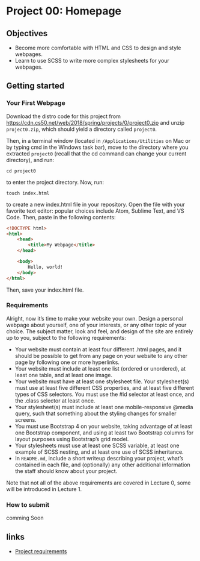 # Project 00: Homepage

## Objectives
- Become more comfortable with HTML and CSS to design and style webpages. 
- Learn to use SCSS to write more complex stylesheets for your webpages.

## Getting started
### Your First Webpage
Download the distro code for this project from <https://cdn.cs50.net/web/2018/spring/projects/0/project0.zip> and unzip `project0.zip`, which should yield a directory called `project0`.

Then, in a terminal window (located in `/Applications/Utilities` on Mac or by typing cmd in the Windows task bar), move to the directory where you extracted `project0`
(recall that the cd command can change your current directory), and run:

`cd project0`

to enter the project directory. Now, run:

`touch index.html`

to create a new index.html file in your repository. Open the file with your favorite text editor: popular choices include Atom, Sublime Text, and VS Code. Then, paste in the following contents:

```html
<!DOCTYPE html>
<html>
	<head>
  		<title>My Webpage</title>
	</head>

	<body>
  		Hello, world!
	</body>
</html>
```
Then, save your index.html file.

### Requirements

Alright, now itʼs time to make your website your own. Design a personal webpage about yourself, one of your interests, or any other topic of your choice. The subject matter, look and feel, and design of the site are entirely up to you, subject to the following requirements:

- Your website must contain at least four different .html pages, and it should be possible to get from any page on your website to any other page by following one or more hyperlinks.
- Your website must include at least one list (ordered or unordered), at least one table, and at least one image.
- Your website must have at least one stylesheet file.
Your stylesheet(s) must use at least five different CSS properties, and at least five different types of CSS selectors. You must use the #id selector at least once, and the
.class selector at least once.
- Your stylesheet(s) must include at least one mobile-responsive @media query, such
that something about the styling changes for smaller screens.
- You must use Bootstrap 4 on your website, taking advantage of at least one Bootstrap component, and using at least two Bootstrap columns for layout purposes using Bootstrapʼs grid model.
- Your stylesheets must use at least one SCSS variable, at least one example of SCSS nesting, and at least one use of SCSS inheritance.
- In `README.md`, include a short writeup describing your project, whatʼs contained in each file, and (optionally) any other additional information the staff should know about your project.

Note that not all of the above requirements are covered in Lecture 0, some will be introduced in Lecture 1.

### How to submit
comming Soon

## links
- [Project requirements](https://docs.cs50.net/web/2018/w/projects/0/project0.html)